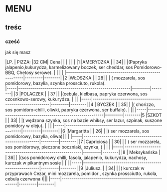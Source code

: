 # MENU

## treśc



### cześć 



jak się masz  

|LP. | PIZZA:                                                       |32 CM| Cena|
|      |                                                                   |           |          |
|1    |AMERYCZKA                                             |           |     34|
|      |(Papryka  jalapenio,kukurydza, karmelizowany boczek, ser cheddar, sos Pomidorowo-BBQ, Chetosy serowe).                 |           |         |
|      |--------------------------------------------------------|---------|--------|
|2    |WŁOSZKA                                                  |            |    28| |      |
( mozzarela, sos pomidorowy, bazylia, szynka prossciuto, rukola).  
|-----|--------------------------------------------------------|---------|--------|                                          |3    |POLACZEK 	                                        |          |      37|
|      |(cebula, kiełbasa, papryka czerwona, sos czosnkowo-serowy, kukurydza.                          |           |        |
|-----|--------------------------------------------------------|---------|--------|
|4    | BYCZEK                                                    |           |     35|
|      |( chorizzo, sos pomidoro-chilli, oliwki, papryka czerwona, ser buffalo).                                                        |           || |-----|--------------------------------------------------------|---------|--------|5     |SZKOT                                                       |           |     33|
|      |( wędzona szynka, sos na bazie whiksy, ser lazur, szpinak, suszone pomidory w oleju).                 |           |         |
|-----|--------------------------------------------------------|---------|--------|
|6    |Margaritta                                                   |           |     26|
|      |( ser mozzarela, sos pomidorowy, bazylia, oliwa)| |         |
|-----|--------------------------------------------------------|---------|--------|
|7    |Capriciosa                                                  |           |     30|
|      | ( ser mozzarela, sos pomidorowy, pieczone boczniaki, szynka, )                                                            |            |         | 
|-----|--------------------------------------------------------|---------|--------|
|8    | Meksykańska                                            |            |    36|
|      |(sos pomidorowy chilli, fasola, jalapenio, kukurydza, nachosy, kurczak w pikantnym sosie                 |           |         |
|-----|--------------------------------------------------------|---------|--------|
|9    |Juliusz.                                                       |           |     34|
|      |( kurczak w przyprawach Cezar, mini mozzarela, pomidor , szynka prossciutto, rukola, cebula czerwona )|||
|-----|--------------------------------------------------------|---------|--------|

